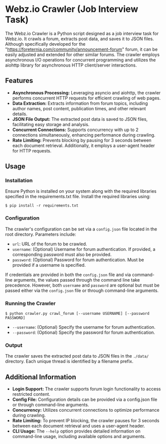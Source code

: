# Webz.io Crawler (Job Interview Task)

The Webz.io Crawler is a Python script designed as a job interview task for Webz.io. It crawls a forum, extracts post data, and saves it to JSON files. Although specifically developed for the "https://foreternia.com/community/announcement-forum" forum, it can be easily adjusted and extended for other similar forums. The crawler employs asynchronous I/O operations for concurrent programming and utilizes the aiohttp library for asynchronous HTTP client/server interactions.

## Features

- **Asynchronous Processing:** Leveraging asyncio and aiohttp, the crawler performs concurrent HTTP requests for efficient crawling of web pages.
- **Data Extraction:** Extracts information from forum topics, including author names, post content, publication times, and other relevant details.
- **JSON File Output:** The extracted post data is saved to JSON files, facilitating easy storage and analysis.
- **Concurrent Connections:** Supports concurrency with up to 2 connections simultaneously, enhancing performance during crawling.
- **Rate Limiting:** Prevents blocking by pausing for 3 seconds between each document retrieval. Additionally, it employs a user-agent header for HTTP requests.

## Usage

### Installation

Ensure Python is installed on your system along with the required libraries specified in the requirements.txt file. Install the required libraries using:

```
$ pip install -r requirements.txt
```

### Configuration

The crawler's configuration can be set via a `config.json` file located in the root directory. Parameters include:
- `url`: URL of the forum to be crawled.
- `username`: (Optional) Username for forum authentication. If provided, a corresponding password must also be provided.
- `password`: (Optional) Password for forum authentication. Must be provided if a username is specified.

If credentials are provided in both the `config.json` file and via command-line arguments, the values passed through the command line take precedence. However, both `username` and `password` are optional but must be passed either via the `config.json` file or through command-line arguments.

### Running the Crawler

```
$ python crawler.py crawl_forum [--username USERNAME] [--password PASSWORD]
```

- `--username`: (Optional) Specify the username for forum authentication.
- `--password`: (Optional) Specify the password for forum authentication.

### Output

The crawler saves the extracted post data to JSON files in the `./data/` directory. Each unique thread is identified by a filename prefix.

## Additional Information

- **Login Support:** The crawler supports forum login functionality to access restricted content.
- **Config File:** Configuration details can be provided via a config.json file or through command-line arguments.
- **Concurrency:** Utilizes concurrent connections to optimize performance during crawling.
- **Rate Limiting:** To prevent IP blocking, the crawler pauses for 3 seconds between each document retrieval and uses a user-agent header.
- **CLI Usage:** The `--help` option provides detailed information on command-line usage, including available options and arguments.
